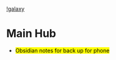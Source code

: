 [!galaxy](obsidian://open?vault=Main%20Hub&file=Backlinks%2Fgalaxy.jpg)
# Main Hub

- <mark class="hltr-blue">Obsidian notes for back up for phone</mark>
